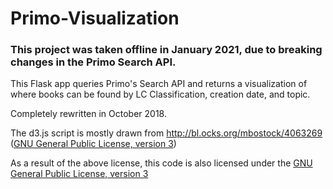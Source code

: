 # Primo-Visualization

### This project was taken offline in January 2021, due to breaking changes in the Primo Search API.

This Flask app queries Primo's Search API and returns a visualization of where books can be found by LC Classification, creation date, and topic.

Completely rewritten in October 2018.

The d3.js script is mostly drawn from http://bl.ocks.org/mbostock/4063269 ([GNU General Public License, version 3](https://opensource.org/licenses/GPL-3.0))

As a result of the above license, this code is also licensed under the [GNU General Public License, version 3](https://opensource.org/licenses/GPL-3.0)

